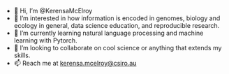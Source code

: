 - 👋 Hi, I’m @KerensaMcElroy
- 👀 I’m interested in how information is encoded in genomes, biology and ecology in general, data science education, and reproducible research.
- 🌱 I’m currently learning natural language processing and machine learning with Pytorch.
- 💞️ I’m looking to collaborate on cool science or anything that extends my skills.
- 📫 Reach me at kerensa.mcelroy@csiro.au

<!---
KerensaMcElroy/KerensaMcElroy is a ✨ special ✨ repository because its `README.md` (this file) appears on your GitHub profile.
You can click the Preview link to take a look at your changes.
--->
